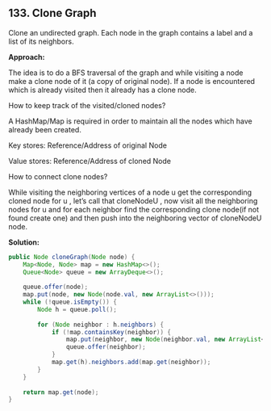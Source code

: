 ## 133. Clone Graph

Clone an undirected graph. Each node in the graph contains a label and a list of its neighbors.

**Approach:**

The idea is to do a BFS traversal of the graph and while visiting a node make a clone node of it (a copy of original node). If a node is encountered which is already visited then it already has a clone node.

How to keep track of the visited/cloned nodes?

A HashMap/Map is required in order to maintain all the nodes which have already been created.

Key stores: Reference/Address of original Node

Value stores: Reference/Address of cloned Node

How to connect clone nodes?

While visiting the neighboring vertices of a node u get the corresponding cloned node for u , let’s call that cloneNodeU , now visit all the neighboring nodes for u and for each neighbor find the corresponding clone node(if not found create one) and then push into the neighboring vector of cloneNodeU node.

**Solution:**

```java
public Node cloneGraph(Node node) {
    Map<Node, Node> map = new HashMap<>();
    Queue<Node> queue = new ArrayDeque<>();
 
    queue.offer(node);
    map.put(node, new Node(node.val, new ArrayList<>()));
    while (!queue.isEmpty()) {
        Node h = queue.poll();
 
        for (Node neighbor : h.neighbors) {
            if (!map.containsKey(neighbor)) {
                map.put(neighbor, new Node(neighbor.val, new ArrayList<>()));
                queue.offer(neighbor);
            }
            map.get(h).neighbors.add(map.get(neighbor));
        }
    }
 
    return map.get(node);
}
```